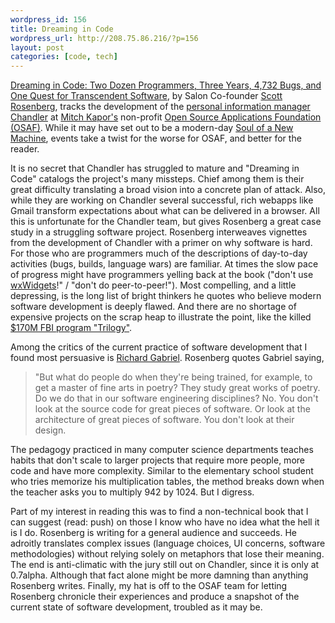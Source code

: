 ```yaml
--- 
wordpress_id: 156
title: Dreaming in Code
wordpress_url: http://208.75.86.216/?p=156
layout: post
categories: [code, tech]
---
```

<a href="http://www.amazon.com/gp/redirect.html%3FASIN=1400082463%26tag=mikechampion%26lcode=xm2%26cID=2025%26ccmID=165953%26location=/o/ASIN/1400082463%253FSubscriptionId=1N9AHEAQ2F6SVD97BE02">Dreaming in Code: Two Dozen Programmers, Three Years, 4,732 Bugs, and One Quest for Transcendent Software</a>, by Salon Co-founder <a href="http://www.wordyard.com/">Scott Rosenberg</a>, tracks the development of the <a href="http://chandler.osafoundation.org/">personal information manager Chandler</a> at <a href="http://www.kapor.com/">Mitch Kapor's</a> non-profit <a href="http://www.osafoundation.org/">Open Source Applications Foundation (OSAF)</a>. While it may have set out to be a modern-day <a href="http://www.amazon.com/gp/redirect.html%3FASIN=0316491977%26tag=mikechampion%26lcode=xm2%26cID=2025%26ccmID=165953%26location=/o/ASIN/0316491977%253FSubscriptionId=1N9AHEAQ2F6SVD97BE02">Soul of a New Machine</a>, events take a twist for the worse for OSAF, and better for the reader.

It is no secret that Chandler has struggled to mature and "Dreaming in Code" catalogs the project's many missteps. Chief among them is their great difficulty translating a broad vision into a concrete plan of attack. Also, while they are working on Chandler several successful, rich webapps like Gmail transform expectations about what can be delivered in a browser. All this is unfortunate for the Chandler team, but gives Rosenberg a great case study in a struggling software project. Rosenberg interweaves vignettes from the development of Chandler with a primer on why software is hard. For those who are programmers much of the descriptions of day-to-day activities (bugs, builds, language wars) are familiar. At times the slow pace of progress might have programmers yelling back at the book ("don't use <a href="http://www.wxwidgets.org">wxWidgets</a>!" / "don't do peer-to-peer!"). Most compelling, and a little depressing, is the long list of bright thinkers he quotes who believe modern software development is deeply flawed. And there are no shortage of expensive projects on the scrap heap to illustrate the point, like the killed <a href="http://en.wikipedia.org/wiki/Virtual_Case_File">$170M FBI program "Trilogy"</a>.

Among the critics of the current practice of software development that I found most persuasive is <a href="http://www.dreamsongs.com/Bio.html">Richard Gabriel</a>. Rosenberg quotes Gabriel saying,

<blockquote>"But what do people do when they're being trained, for example, to get a master of fine arts in poetry? They study great works of poetry. Do we do that in our software engineering disciplines? No. You don't look at the source code for great pieces of software. Or look at the architecture of great pieces of software. You don't look at their design.
</blockquote>

The pedagogy practiced in many computer science departments teaches habits that don't scale to larger projects that require more people, more code and have more complexity. Similar to the elementary school student who tries memorize his multiplication tables, the method breaks down when the teacher asks you to multiply 942 by 1024. But I digress.

Part of my interest in reading this was to find a non-technical book that I can suggest (read: push) on those I know who have no idea what the hell it is I do. Rosenberg is writing for a general audience and succeeds. He adroitly translates complex issues (language choices, UI concerns, software methodologies) without relying solely on metaphors that lose their meaning. The end is anti-climatic with the jury still out on Chandler, since it is only at 0.7alpha. Although that fact alone might be more damning than anything Rosenberg writes. Finally, my hat is off to the OSAF team for letting Rosenberg chronicle their experiences and produce a snapshot of the current state of software development, troubled as it may be.
